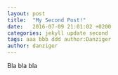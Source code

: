 ```yaml
---
layout: post
title:  "My Second Post!"
date:   2016-07-09 21:01:02 +0200
categories: jekyll update second
tags: aaa bbb ddd author:Danziger
author: danziger
---
```

Bla bla bla